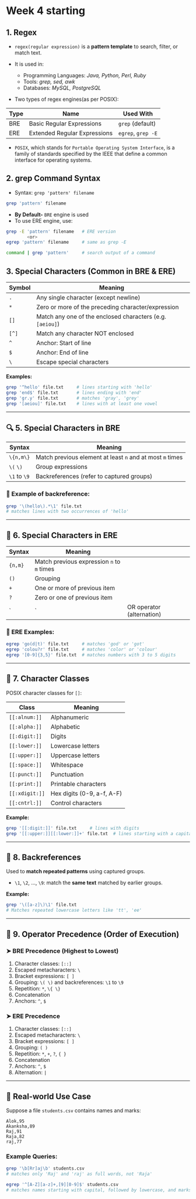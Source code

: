 # Week 4 starting

## 1. Regex 
- `regex(regular expression)` is a **pattern template** to search, filter, or match text.
- It is used in:
  * Programming Languages: *Java, Python, Perl, Ruby*
  * Tools: *grep, sed, awk*
  * Databases: *MySQL, PostgreSQL*

- Two types of regex engines(as per POSIX):
 
| Type | Name                         | Used With          |
| ---- | ---------------------------- | ------------------ |
| BRE  | Basic Regular Expressions    | `grep` (default)   |
| ERE  | Extended Regular Expressions | `egrep`, `grep -E` |

- `POSIX`, which stands for `Portable Operating System Interface`, is a family of standards specified by the IEEE that define a common interface for operating systems.


## 2. grep Command Syntax

- Syntax: ``grep 'pattern' filename``
```bash
grep 'pattern' filename
```
- **By Default-** `BRE` engine is used
- To use ERE engine, use:
```bash
grep -E 'pattern' filename   # ERE version
        <or>
egrep 'pattern' filename     # same as grep -E
```

```bash
command | grep 'pattern'     # search output of a command
```

## 3. Special Characters (Common in BRE & ERE)

| Symbol | Meaning                                                   |
| ------ | --------------------------------------------------------- |
| `.`    | Any single character (except newline)                     |
| `*`    | Zero or more of the preceding character/expression        |
| `[]`   | Match any one of the enclosed characters (e.g. `[aeiou]`) |
| `[^]`  | Match any character NOT enclosed                          |
| `^`    | Anchor: Start of line                                     |
| `$`    | Anchor: End of line                                       |
| `\`    | Escape special characters                                 |

**Examples:**

```bash
grep '^hello' file.txt     # lines starting with 'hello'
grep 'end$' file.txt       # lines ending with 'end'
grep 'gr.y' file.txt       # matches 'gray', 'grey'
grep '[aeiou]' file.txt    # lines with at least one vowel
```

---

## 🔍 5. Special Characters in BRE

| Syntax       | Meaning                                                   |
| ------------ | --------------------------------------------------------- |
| `\{n,m\}`    | Match previous element at least `n` and at most `m` times |
| `\(` `\)`    | Group expressions                                         |
| `\1` to `\9` | Backreferences (refer to captured groups)                 |

### 🔁 Example of backreference:

```bash
grep '\(hello\).*\1' file.txt
# matches lines with two occurrences of 'hello'
```

---

## 🔀 6. Special Characters in ERE

| Syntax  | Meaning                                    |                           |
| ------- | ------------------------------------------ | ------------------------- |
| `{n,m}` | Match previous expression `n` to `m` times |                           |
| `()`    | Grouping                                   |                           |
| `+`     | One or more of previous item               |                           |
| `?`     | Zero or one of previous item               |                           |
| \`      | \`                                         | OR operator (alternation) |

### 🧪 ERE Examples:

```bash
egrep 'go(d|t)' file.txt     # matches 'god' or 'got'
egrep 'colou?r' file.txt     # matches 'color' or 'colour'
egrep '[0-9]{3,5}' file.txt  # matches numbers with 3 to 5 digits
```

---

## 🧱 7. Character Classes

POSIX character classes for `[]`:

| Class          | Meaning                    |
| -------------- | -------------------------- |
| `[[:alnum:]]`  | Alphanumeric               |
| `[[:alpha:]]`  | Alphabetic                 |
| `[[:digit:]]`  | Digits                     |
| `[[:lower:]]`  | Lowercase letters          |
| `[[:upper:]]`  | Uppercase letters          |
| `[[:space:]]`  | Whitespace                 |
| `[[:punct:]]`  | Punctuation                |
| `[[:print:]]`  | Printable characters       |
| `[[:xdigit:]]` | Hex digits (0-9, a-f, A-F) |
| `[[:cntrl:]]`  | Control characters         |

**Example:**

```bash
grep '[[:digit:]]' file.txt     # lines with digits
grep '[[:upper:]][[:lower:]]+' file.txt  # lines starting with a capital letter followed by lowercase
```

---

## 🔁 8. Backreferences

Used to **match repeated patterns** using captured groups.

* `\1`, `\2`, ..., `\9`: match the **same text** matched by earlier groups.

**Example:**

```bash
grep '\([a-z]\)\1' file.txt
# Matches repeated lowercase letters like 'tt', 'ee'
```

---

## 🧮 9. Operator Precedence (Order of Execution)

### ➤ BRE Precedence (Highest to Lowest)

1. Character classes: `[::]`
2. Escaped metacharacters: `\`
3. Bracket expressions: `[ ]`
4. Grouping: `\( \)` and backreferences: `\1` to `\9`
5. Repetition: `*`, `\{ \}`
6. Concatenation
7. Anchors: `^`, `$`

### ➤ ERE Precedence

1. Character classes: `[::]`
2. Escaped metacharacters: `\`
3. Bracket expressions: `[ ]`
4. Grouping: `( )`
5. Repetition: `*`, `+`, `?`, `{ }`
6. Concatenation
7. Anchors: `^`, `$`
8. Alternation: `|`

---

## 🧰 Real-world Use Case

Suppose a file `students.csv` contains names and marks:

```
Alok,95
Akanksha,89
Raj,91
Raja,82
raj,77
```

### Example Queries:

```bash
grep '\b[Rr]aj\b' students.csv
# matches only 'Raj' and 'raj' as full words, not 'Raja'

egrep '^[A-Z][a-z]+,[9][0-9]$' students.csv
# matches names starting with capital, followed by lowercase, and marks in 90s
```

